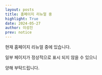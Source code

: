 ```yaml
---
layout: posts
title: 홈페이지 리뉴얼 중
highlight: True
date: 2024-05-27
author: 이성진
prev: notice
---
```


현재 홈페이지 리뉴얼 중에 있습니다.

일부 페이지가 정상적으로 표시 되지 않을 수 있으니

양해 부탁드립니다.
